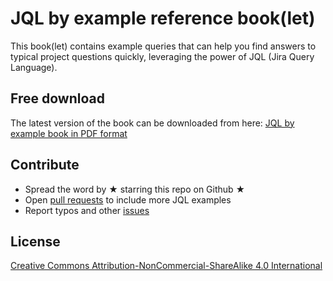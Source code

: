 # JQL by example reference book(let)

This book(let) contains example queries that can help you find answers to typical project questions quickly, leveraging the power of JQL (Jira Query Language).

## Free download

The latest version of the book can be downloaded from here: [JQL by example book in PDF format](https://github.com/santiagolizardo/jql-by-example-book/releases/latest/download/JQL-by-example-book.pdf)

## Contribute

* Spread the word by ★ starring this repo on Github ★
* Open [pull requests](https://github.com/santiagolizardo/jql-by-example-book/pulls) to include more JQL examples
* Report typos and other [issues](https://github.com/santiagolizardo/jql-by-example-book/issues)

## License

[Creative Commons Attribution-NonCommercial-ShareAlike 4.0 International](LICENSE)
